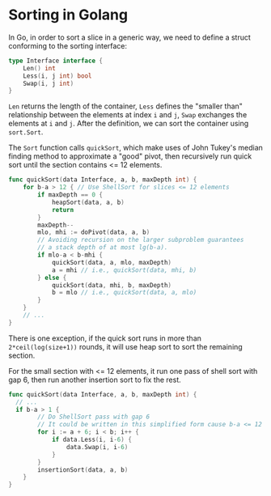 # Sorting in Golang

In Go, in order to sort a slice in a generic way, we need to define a struct conforming to the sorting interface:
```go
type Interface interface {
	Len() int
	Less(i, j int) bool
	Swap(i, j int)
}
```
`Len` returns the length of the container, `Less` defines the "smaller than" relationship between the elements at index `i` and `j`, `Swap` exchanges the elements at `i` and `j`. After the definition, we can sort the container using `sort.Sort`.

The `Sort` function calls `quickSort`, which make uses of John Tukey's median finding method to approximate a "good" pivot, then recursively run quick sort until the section contains <= 12 elements.
```go
func quickSort(data Interface, a, b, maxDepth int) {
	for b-a > 12 { // Use ShellSort for slices <= 12 elements
		if maxDepth == 0 {
			heapSort(data, a, b)
			return
		}
		maxDepth--
		mlo, mhi := doPivot(data, a, b)
		// Avoiding recursion on the larger subproblem guarantees
		// a stack depth of at most lg(b-a).
		if mlo-a < b-mhi {
			quickSort(data, a, mlo, maxDepth)
			a = mhi // i.e., quickSort(data, mhi, b)
		} else {
			quickSort(data, mhi, b, maxDepth)
			b = mlo // i.e., quickSort(data, a, mlo)
		}
	}
	// ...
}
```
There is one exception, if the quick sort runs in more than `2*ceil(log(size+1))` rounds, it will use heap sort to sort the remaining section.

For the small section with <= 12 elements, it run one pass of shell sort with gap 6, then run another insertion sort to fix the rest.
```go
func quickSort(data Interface, a, b, maxDepth int) {
  // ...
  if b-a > 1 {
		// Do ShellSort pass with gap 6
		// It could be written in this simplified form cause b-a <= 12
		for i := a + 6; i < b; i++ {
			if data.Less(i, i-6) {
				data.Swap(i, i-6)
			}
		}
		insertionSort(data, a, b)
	}
}
```
